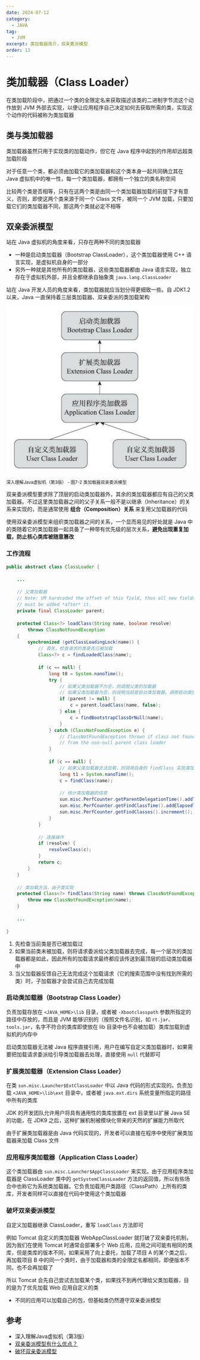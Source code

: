 ```yaml
---
date: 2024-07-12
category:
  - JAVA
tag:
  - JVM
excerpt: 类加载器简介，双亲委派模型
order: 13
---
```


# 类加载器（Class Loader）

在类加载阶段中，把通过一个类的全限定名来获取描述该类的二进制字节流这个动作放到 JVM 外部去实现，以便让应用程序自己决定如何去获取所需的类，实现这个动作的代码被称为类加载器

## 类与类加载器

类加载器虽然只用于实现类的加载动作，但它在 Java 程序中起到的作用却远超类加载阶段

对于任意一个类，都必须由加载它的类加载器和这个类本身一起共同确立其在 Java 虚拟机中的唯一性，每一个类加载器，都拥有一个独立的类名称空间

比较两个类是否相等，只有在这两个类是由同一个类加载器加载的前提下才有意义，否则，即使这两个类来源于同一个 Class 文件，被同一个 JVM 加载，只要加载它们的类加载器不同，那这两个类就必定不相等

## 双亲委派模型

站在 Java 虚拟机的角度来看，只存在两种不同的类加载器

- 一种是启动类加载器（Bootstrap ClassLoader），这个类加载器使用 C++ 语言实现，是虚拟机自身的一部分
- 另外一种就是其他所有的类加载器，这些类加载器都由 Java 语言实现，独立存在于虚拟机外部，并且全都继承自抽象类 `java.lang.ClassLoader`

站在 Java 开发人员的角度来看，类加载器就应当划分得更细致一些。自 JDK1.2 以来，Java 一直保持着三层类加载器、双亲委派的类加载架构

![](./md.assets/class_loader.png)

<small>深入理解Java虚拟机（第3版） - 图7-2 类加载器双亲委派模型</small>

双亲委派模型要求除了顶层的启动类加载器外，其余的类加载器都应有自己的父类加载器。不过这里类加载器之间的父子关系一般不是以继承（Inheritance）的关系来实现的，而是通常使用 **组合（Composition）关系** 来复用父加载器的代码

使用双亲委派模型来组织类加载器之间的关系，一个显而易见的好处就是 Java 中的类随着它的类加载器一起具备了一种带有优先级的层次关系，**避免出现重复加载，防止核心类库被随意篡改**

### 工作流程

```java
public abstract class ClassLoader {

    ...

    // 父类加载器
    // Note: VM hardcoded the offset of this field, thus all new fields
    // must be added *after* it.
    private final ClassLoader parent;

    protected Class<?> loadClass(String name, boolean resolve)
        throws ClassNotFoundException
    {
        synchronized (getClassLoadingLock(name)) {
            // 首先，检查请求的类是否已被加载
            Class<?> c = findLoadedClass(name);
            
            if (c == null) {
                long t0 = System.nanoTime();
                try {
                    // 如果父类加载器不为空，则调用父类的加载器
                    // 如果父类加载器为空，则说明当前是启动类加载器，调用启动类加载器
                    if (parent != null) {
                        c = parent.loadClass(name, false);
                    } else {
                        c = findBootstrapClassOrNull(name);
                    }
                } catch (ClassNotFoundException e) {
                    // ClassNotFoundException thrown if class not found
                    // from the non-null parent class loader
                }

                if (c == null) {
                    // 如果父类加载器无法加载，则调用自身的 findClass 实现类加载
                    long t1 = System.nanoTime();
                    c = findClass(name);

                    // 统计类加载器的信息
                    sun.misc.PerfCounter.getParentDelegationTime().addTime(t1 - t0);
                    sun.misc.PerfCounter.getFindClassTime().addElapsedTimeFrom(t1);
                    sun.misc.PerfCounter.getFindClasses().increment();
                }
            }

            // 连接操作
            if (resolve) {
                resolveClass(c);
            }
            return c;
        }
    }

    // 类加载方法，由子类实现
    protected Class<?> findClass(String name) throws ClassNotFoundException {
        throw new ClassNotFoundException(name);
    }

    ...

}
```

1. 先检查当前类是否已被加载过
2. 如果当前类未被加载，则将请求委派给父类加载器去完成，每一个层次的类加载器都是如此，因此所有的加载请求最终都应该传送到最顶层的启动类加载器中
3. 当父加载器反馈自己无法完成这个加载请求（它的搜索范围中没有找到所需的类）时，子加载器才会尝试自己去完成加载

### 启动类加载器（Bootstrap Class Loader）

负责加载存放在 `<JAVA_HOME>\lib` 目录，或者被 `-Xbootclasspath` 参数所指定的路径中存放的，而且是 JVM 能够识别的（按照文件名识别，如 `rt.jar`、`tools.jar`，名字不符合的类库即使放在 lib 目录中也不会被加载）类库加载到虚拟机的内存中

启动类加载器无法被 Java 程序直接引用，用户在编写自定义类加载器时，如果需要把加载请求委派给引导类加载器去处理，直接使用 `null` 代替即可

### 扩展类加载器（Extension Class Loader）

在类 `sun.misc.Launcher$ExtClassLoader` 中以 Java 代码的形式实现的。负责加载 `<JAVA_HOME>\lib\ext` 目录中，或者被 `java.ext.dirs` 系统变量所指定的路径中所有的类库

JDK 的开发团队允许用户将具有通用性的类库放置在 ext 目录里以扩展 Java SE 的功能，在 JDK9 之后，这种扩展机制被模块化带来的天然的扩展能力所取代

由于扩展类加载器是由 Java 代码实现的，开发者可以直接在程序中使用扩展类加载器来加载 Class 文件

### 应用程序类加载器（Application Class Loader）

这个类加载器由 `sun.misc.Launcher$AppClassLoader` 来实现。由于应用程序类加载器是 ClassLoader 类中的 `getSystemClassLoader` 方法的返回值，所以有些场合中也称它为系统类加载器。它负责加载用户类路径（ClassPath）上所有的类库，开发者同样可以直接在代码中使用这个类加载器

### 破坏双亲委派模型

自定义加载器继承 ClassLoader，重写 `loadClass` 方法即可

例如 Tomcat 自定义的类加载器 WebAppClassLoader 就打破了双亲委托机制，因为我们在使用 Tomcat 时通常会部署多个 Web 应用，应用之间可能有相同的类库，但是类库的版本不同，如果采用了向上委托，加载了项目 A 的某个类之后，再加载项目 B 中的同一个类时，由于加载器和类的全限定名都相同，即便版本不同，也不会再加载了

所以 Tomcat 会先自己尝试去加载某个类，如果找不到再代理给父类加载器，目的是为了优先加载 Web 应用自定义的类

- 不同的应用可以加载自己的包，但基础类仍然遵守双亲委派模型

## 参考

- 深入理解Java虚拟机（第3版）
- [双亲委派模型有什么优点？](https://www.zhihu.com/question/315563427/answer/3221815890)
- [破坏双亲委派模型](https://lfool.github.io/LFool-Notes/java/%E7%A0%B4%E5%9D%8F%E5%8F%8C%E4%BA%B2%E5%A7%94%E6%B4%BE%E6%A8%A1%E5%9E%8B.html)
